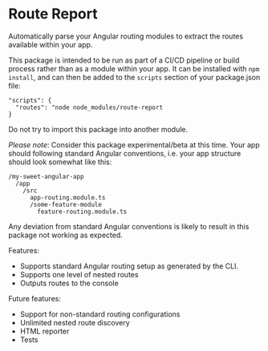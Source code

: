 # Route Report

Automatically parse your Angular routing modules to extract the routes available within your app.

This package is intended to be run as part of a CI/CD pipeline or build process rather than as a module within your app. It can be installed with `npm install`, and can then be added to the `scripts` section of your package.json file:

    "scripts": {
      "routes": "node node_modules/route-report
    }

Do not try to import this package into another module.

*Please note*: Consider this package experimental/beta at this time. Your app should following standard Angular conventions, i.e. your app structure should look somewhat like this:

    /my-sweet-angular-app
      /app
        /src
          app-routing.module.ts
          /some-feature-module
            feature-routing.module.ts

Any deviation from standard Angular conventions is likely to result in this package not working as expected.

Features:
* Supports standard Angular routing setup as generated by the CLI.
* Supports one level of nested routes
* Outputs routes to the console

Future features:
* Support for non-standard routing configurations
* Unlimited nested route discovery
* HTML reporter
* Tests
